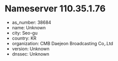 # Nameserver 110.35.1.76

* as_number: 38684
* name: Unknown
* city: Seo-gu
* country: KR
* organization: CMB Daejeon Broadcasting Co,.Ltd
* version: Unknown
* dnssec: Unknown
